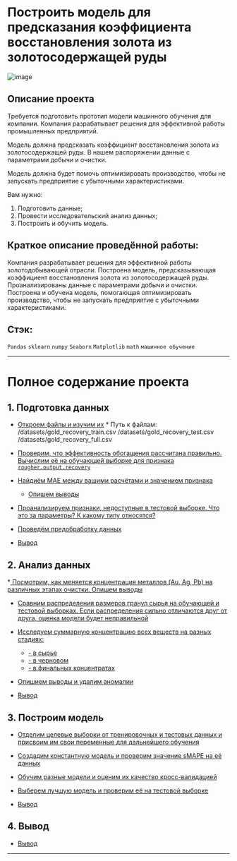 # Построить модель для предсказания коэффициента восстановления золота из золотосодержащей руды

![image](https://user-images.githubusercontent.com/76148212/122680989-d45fa800-d1fa-11eb-90b5-16da43b5ec51.png)

## Описание проекта

Требуется подготовить прототип модели машинного обучения для компании. Компания разрабатывает решения для эффективной работы промышленных предприятий.

Модель должна предсказать коэффициент восстановления золота из золотосодержащей руды. В нашем распоряжении данные с параметрами добычи и очистки. 

Модель должна будет помочь оптимизировать производство, чтобы не запускать предприятие с убыточными характеристиками.

Вам нужно:

1. Подготовить данные;
2. Провести исследовательский анализ данных;
3. Построить и обучить модель.
## Краткое описание проведённой работы:<br>
>
Компания разрабатывает решения для эффективной работы золотодобывающей отрасли.
Построена модель, предсказывающая коэффициент восстановления золота из золотосодержащей руды. Проанализированы данные с параметрами добычи и очистки.
Построена и обучена модель, помогающая оптимизировать производство, чтобы не запускать предприятие с убыточными характеристиками.

## Стэк:
`Pandas`
`sklearn`
`numpy`
`Seaborn`
`Matplotlib`
`math`
`машинное обучение`

---
# Полное содержание проекта
<a id='start'></a>

## 1. Подготовка данных
   * <a href='#step_1'> Откроем файлы и изучим их</a>
           * Путь к файлам:
                /datasets/gold_recovery_train.csv
                /datasets/gold_recovery_test.csv
                /datasets/gold_recovery_full.csv
   * <a href='#step_1.1'> Проверим, что эффективность обогащения рассчитана правильно. Вычислим её на обучающей выборке для признака `rougher.output.recovery` </a>
   * <a href='#step_1.2'> Найдиём MAE между вашими расчётами и значением признака</a>
       * <a href='#step_1.2.1'> Опишем выводы</a>   
   * <a href='#step_1.3'> Проанализируем признаки, недоступные в тестовой выборке. Что это за параметры? К какому типу относятся?</a>
   * <a href='#step_1.4'> Проведём предобработку данных</a>
   
   * <a href='#step_1.end'> Вывод </a>

## 2. Анализ данных
   *<a href='#step_2'> Посмотрим, как меняется концентрация металлов (Au, Ag, Pb) на различных этапах очистки. Опишем выводы </a>
   * <a href='#step_2.1'>  Сравним распределения размеров гранул сырья на обучающей и тестовой выборках. Если распределения сильно отличаются друг от друга, оценка модели будет неправильной</a>
   * <a href='#step_2.2'> Исследуем суммарную концентрацию всех веществ на разных стадиях:</a>
       * <a href='#step_2.2.1'>- в сырье</a>
       * <a href='#step_2.2.2'>- в черновом</a>
       * <a href='#step_2.2.3'>- в финальных концентратах</a><br>
     
   * <a href='#step_2.2.end'> Опишием выводы и удалим аномалии</a>             
   * <a href='#step_2.end'> Вывод </a>
   
## 3. Построим модель
   * <a href='#step_3'> Отделим целевые выборки от тренировочных и тестовых данных и присвоим им свои переменные для дальнейшего обучения </a>
   * <a href='#step_3.1.k'>Создадим константную модель и проверим значение sMAPE на её данных</a>
   
   * <a href='#step_3.1'>Обучим разные модели и оценим их качество кросс-валидацией</a>
   * <a href='#step_3.2'>Выберем лучшую модель и проверим её на тестовой выборке</a>
       
   * <a href='#step_3.end'> Вывод </a>
   
## 4. Вывод
   * <a href='#step_4.end'> Вывод </a>
   ---
